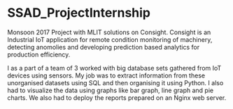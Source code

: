 # SSAD_ProjectInternship

Monsoon 2017
Project with MLIT solutions on Consight.
Consight is an Industrial IoT application for remote condition monitoring of machinery,
detecting anomolies and developing prediction based analytics for production efficiency.

I as a part of a team of 3 worked with big database sets gathered from IoT devices using sensors.
My job was to extract information from these unorganised datasets using SQL and then organising it
using Python. I also had to visualize the data using graphs like bar graph, line graph and pie charts.
We also had to deploy the reports prepared on an Nginx web server.
